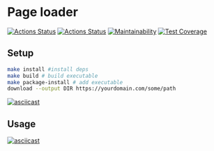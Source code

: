 # Page loader
[![Actions Status](https://github.com/i1yas/python-project-lvl3/workflows/hexlet-check/badge.svg)](https://github.com/i1yas/python-project-lvl3/actions)
[![Actions Status](https://github.com/i1yas/python-project-lvl3/workflows/build/badge.svg)](https://github.com/i1yas/python-project-lvl3/actions)
[![Maintainability](https://api.codeclimate.com/v1/badges/2efcf6de43108cbc9a3e/maintainability)](https://codeclimate.com/github/i1yas/python-project-lvl3/maintainability)
[![Test Coverage](https://api.codeclimate.com/v1/badges/2efcf6de43108cbc9a3e/test_coverage)](https://codeclimate.com/github/i1yas/python-project-lvl3/test_coverage)

## Setup
```bash
make install #install deps
make build # build executable
make package-install # add executable
download --output DIR https://yourdomain.com/some/path
```
[![asciicast](https://asciinema.org/a/LgCPwGboK2XmC5ipBYs5OMtjE.svg)](https://asciinema.org/a/LgCPwGboK2XmC5ipBYs5OMtjE)


## Usage
[![asciicast](https://asciinema.org/a/ZJifIEdqpo8blWxZUXO79LsYV.svg)](https://asciinema.org/a/ZJifIEdqpo8blWxZUXO79LsYV)
